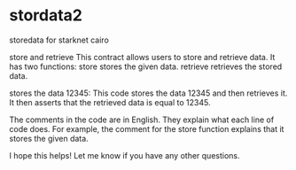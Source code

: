 # stordata2
storedata for starknet cairo

store and retrieve
This contract allows users to store and retrieve data. It has two functions:
store stores the given data.
retrieve retrieves the stored data.

stores the data 12345:
This code stores the data 12345 and then retrieves it. It then asserts that the retrieved data is equal to 12345.

The comments in the code are in English. They explain what each line of code does. For example, the comment for the store function explains that it stores the given data.

I hope this helps! Let me know if you have any other questions.
